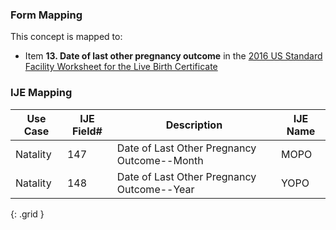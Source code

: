 ### Form Mapping
This concept is mapped to:
 * Item **13. Date of last other pregnancy outcome** in the [2016 US Standard Facility Worksheet for the Live Birth Certificate](https://www.cdc.gov/nchs/data/dvs/facility-worksheet-2016-508.pdf)

### IJE Mapping

| **Use Case** | **IJE Field#** | **Description** | **IJE Name** |
| ------------ | -------------- | --------------- | ------------ |
| Natality | 147 | Date of Last Other Pregnancy Outcome--Month | MOPO |
| Natality | 148 | Date of Last Other Pregnancy Outcome--Year | YOPO |
{: .grid }
